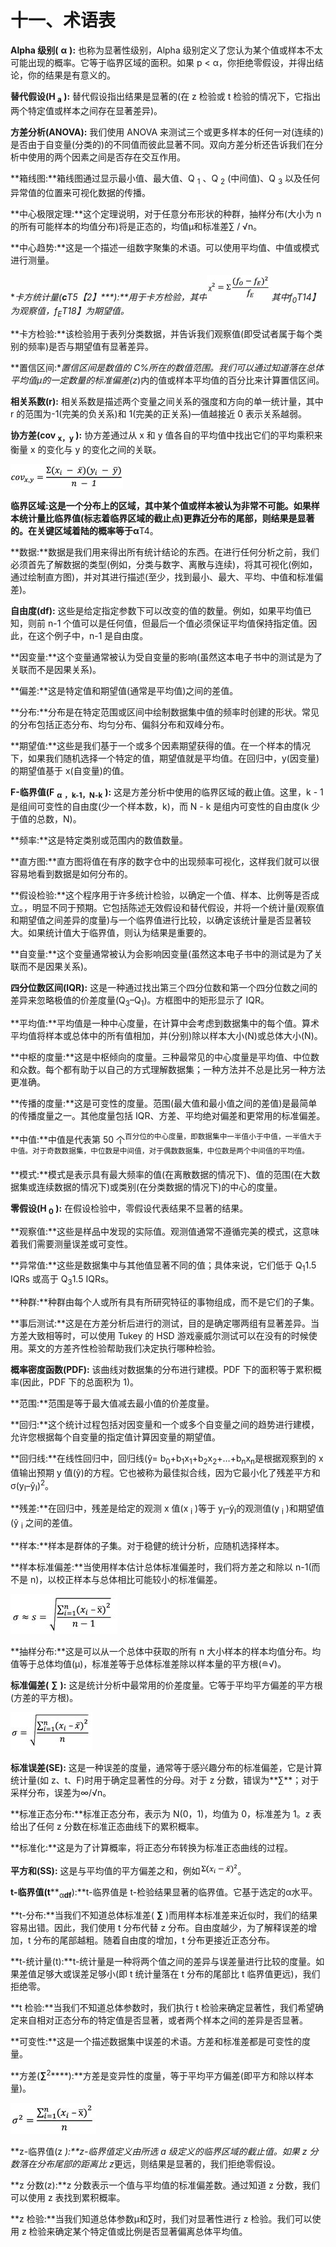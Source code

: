 # 十一、术语表

**Alpha 级别(** **α** **):** 也称为显著性级别，Alpha 级别定义了您认为某个值或样本不太可能出现的概率。它等于临界区域的面积。如果 p < α，你拒绝零假设，并得出结论，你的结果是有意义的。

**替代假设(H <sub class="calibre24">a</sub> ):** 替代假设指出结果是显著的(在 z 检验或 t 检验的情况下，它指出两个特定值或样本之间存在显著差异)。

**方差分析(ANOVA):** 我们使用 ANOVA 来测试三个或更多样本的任何一对(连续的)是否由于自变量(分类的)的不同值而彼此显著不同。双向方差分析还告诉我们在分析中使用的两个因素之间是否存在交互作用。

**箱线图:**箱线图通过显示最小值、最大值、Q <sub class="calibre24">1</sub> 、Q <sub class="calibre24">2</sub> (中间值)、Q <sub class="calibre24">3</sub> 以及任何异常值的位置来可视化数据的传播。

**中心极限定理:**这个定理说明，对于任意分布形状的种群，抽样分布(大小为 n 的所有可能样本的均值分布)将是正态的，均值μ和标准差∑ / √n。

**中心趋势:**这是一个描述一组数字聚集的术语。可以使用平均值、中值或模式进行测量。

**卡方统计量(****c****T5【2】****):**用于卡方检验，其中![](img/00178.jpeg)其中*f<sub class="calibre24">0</sub>T14】为观察值，*f<sub class="calibre24">E</sub>T18】为期望值。**

**卡方检验:**该检验用于表列分类数据，并告诉我们观察值(即受试者属于每个类别的频率)是否与期望值有显著差异。

**置信区间:**置信区间是数值的 C%所在的数值范围。我们可以通过知道落在总体平均值μ的一定数量的标准偏差(z*)内的值或样本平均值的百分比来计算置信区间。

**相关系数(r):** 相关系数是描述两个变量之间关系的强度和方向的单一统计量，其中 r 的范围为-1(完美的负关系)和 1(完美的正关系)—值越接近 0 表示关系越弱。

**协方差(cov <sub class="calibre24">x，y</sub> ):** 协方差通过从 x 和 y 值各自的平均值中找出它们的平均乘积来衡量 x 的变化与 y 的变化之间的关联。

![](img/00179.jpeg)

**临界区域:**这是一个分布上的区域，其中某个值或样本被认为非常不可能。如果样本统计量比临界值(标志着临界区域的截止点)更靠近分布的尾部，则结果是显著的。在关键区域着陆的概率等于**α**T4。

**数据:**数据是我们用来得出所有统计结论的东西。在进行任何分析之前，我们必须首先了解数据的类型(例如，分类与数字、离散与连续)，将其可视化(例如，通过绘制直方图)，并对其进行描述(至少，找到最小、最大、平均、中值和标准偏差)。

**自由度(df):** 这些是给定指定参数下可以改变的值的数量。例如，如果平均值已知，则前 n-1 个值可以是任何值，但最后一个值必须保证平均值保持指定值。因此，在这个例子中，n-1 是自由度。

**因变量:**这个变量通常被认为受自变量的影响(虽然这本电子书中的测试是为了关联而不是因果关系)。

**偏差:**这是特定值和期望值(通常是平均值)之间的差值。

**分布:**分布是在特定范围或区间中绘制数据集中值的频率时创建的形状。常见的分布包括正态分布、均匀分布、偏斜分布和双峰分布。

**期望值:**这些是我们基于一个或多个因素期望获得的值。在一个样本的情况下，如果我们随机选择一个特定的值，期望值就是平均值。在回归中，y(因变量)的期望值基于 x(自变量)的值。

**F-临界值(F** **<sub class="calibre24">α</sub>** **<sub class="calibre24">，k-1，N-k</sub>** **):** 这是方差分析中使用的临界区域的截止值。这里，k - 1 是组间可变性的自由度(少一个样本数，k)，而 N - k 是组内可变性的自由度(k 少于值的总数，N)。

**频率:**这是特定类别或范围内的数值数量。

**直方图:**直方图将值在有序的数字仓中的出现频率可视化，这样我们就可以很容易地看到数据是如何分布的。

**假设检验:**这个程序用于许多统计检验，以确定一个值、样本、比例等是否成立。，明显不同于预期。它包括陈述无效假设和替代假设，并将一个统计量(观察值和期望值之间差异的度量)与一个临界值进行比较，以确定该统计量是否显著较大。如果统计值大于临界值，则认为结果是重要的。

**自变量:**这个变量通常被认为会影响因变量(虽然这本电子书中的测试是为了关联而不是因果关系)。

**四分位数区间(IQR):** 这是一种通过找出第三个四分位数和第一个四分位数之间的差异来忽略极值的价差度量(Q<sub class="calibre24">3</sub>–Q<sub class="calibre24">1</sub>)。方框图中的矩形显示了 IQR。

**平均值:**平均值是一种中心度量，在计算中会考虑到数据集中的每个值。算术平均值将样本或总体中的所有值相加，并(分别)除以样本大小(N)或总体大小(N)。

**中枢的度量:**这是中枢倾向的度量。三种最常见的中心度量是平均值、中位数和众数。每个都有助于以自己的方式理解数据集；一种方法并不总是比另一种方法更准确。

**传播的度量:**这是可变性的度量。范围(最大值和最小值之间的差值)是最简单的传播度量之一。其他度量包括 IQR、方差、平均绝对偏差和更常用的标准偏差。

**中值:**中值是代表第 50 个<sup class="calibre57">百分位的中心度量，即数据集中一半值小于中值，一半值大于中值。对于奇数数据集，中位数是中间值，对于偶数数据集，中位数是两个中间值的平均值。</sup>

**模式:**模式是表示具有最大频率的值(在离散数据的情况下)、值的范围(在大数据集或连续数据的情况下)或类别(在分类数据的情况下)的中心的度量。

**零假设(H <sub class="calibre24">0</sub> ):** 在假设检验中，零假设代表结果不显著的结果。

**观察值:**这些是样品中发现的实际值。观测值通常不遵循完美的模式，这意味着我们需要测量误差或可变性。

**异常值:**这些是数据集中与其他值显著不同的值；具体来说，它们低于 Q<sub class="calibre24">1</sub>1.5 IQRs 或高于 Q<sub class="calibre24">3</sub>1.5 IQRs。

**种群:**种群由每个人或所有具有所研究特征的事物组成，而不是它们的子集。

**事后测试:**这是在方差分析后进行的测试，目的是确定哪两组有显著差异。当方差大致相等时，可以使用 Tukey 的 HSD 游戏豪威尔测试可以在没有的时候使用。莱文的方差齐性检验帮助我们决定执行哪种检验。

**概率密度函数(PDF):** 该曲线对数据集的分布进行建模。PDF 下的面积等于累积概率(因此，PDF 下的总面积为 1)。

**范围:**范围是等于最大值减去最小值的价差度量。

**回归:**这个统计过程包括对因变量和一个或多个自变量之间的趋势进行建模，允许您根据每个自变量的指定值计算因变量的期望值。

**回归线:**在线性回归中，回归线(ŷ= b<sub class="calibre24">0</sub>+b<sub class="calibre24">1</sub>x<sub class="calibre24">1</sub>+b<sub class="calibre24">2</sub>x<sub class="calibre24">2</sub>+…+b<sub class="calibre24">n</sub>x<sub class="calibre24">n</sub>是根据观察到的 x 值输出预期 y 值(ŷ)的方程。它也被称为最佳拟合线，因为它最小化了残差平方和σ(y<sub class="calibre24">I</sub>–ŷ<sub class="calibre24">I</sub>)<sup class="calibre57">2</sup>。

**残差:**在回归中，残差是给定的观测 x 值(x <sub class="calibre24">i</sub> )等于 y<sub class="calibre24">I</sub>–ŷ<sub class="calibre24">I</sub>的观测值(y <sub class="calibre24">i</sub> )和期望值(ŷ <sub class="calibre24">i</sub> 之间的差值。

**样本:**样本是群体的子集。对于稳健的统计分析，应随机选择样本。

**样本标准偏差:**当使用样本估计总体标准偏差时，我们将方差之和除以 n-1(而不是 n)，以校正样本与总体相比可能较小的标准偏差。

![](img/00180.jpeg)

**抽样分布:**这是可以从一个总体中获取的所有 n 大小样本的样本均值分布。均值等于总体均值(μ)，标准差等于总体标准差除以样本量的平方根(≘√)。

**标准偏差(** **∑** **):** 这是统计分析中最常用的价差度量。它等于平均平方偏差的平方根(方差的平方根)。

![](img/00181.jpeg)

**标准误差(SE):** 这是一种误差的度量，通常等于感兴趣分布的标准偏差，它是计算统计量(如 z、t、F)时用于确定显著性的分母。对于 z 分数，错误为**∑**；对于采样分布，误差为∞/√n。

**标准正态分布:**标准正态分布，表示为 N(0，1)，均值为 0，标准差为 1。z 表给出了任何 z 分数在标准正态曲线下的累积概率。

**标准化:**这是为了计算概率，将正态分布转换为标准正态曲线的过程。

**平方和(SS):** 这是与平均值的平方偏差之和，例如![](img/00182.jpeg)。

**t-临界值(t****<sub class="calibre24">α</sub>**<sub class="calibre24">df</sub>**):**t-临界值是 t-检验结果显著的临界值。它基于选定的α水平。

**t-分布:**当我们不知道总体标准差( **∑** )而用样本标准差来近似时，我们的结果容易出错。因此，我们使用 t 分布代替 z 分布。自由度越少，为了解释误差的增加，t 分布的尾部越粗。随着自由度的增加，t 分布更接近正态分布。

**t-统计量(t):**t-统计量是一种将两个值之间的差异与误差量进行比较的度量。如果差值足够大或误差足够小(即 t 统计量落在 t 分布的尾部比 t 临界值更远)，我们拒绝零。

**t 检验:**当我们不知道总体参数时，我们执行 t 检验来确定显著性，我们希望确定来自相对正态分布的特定值是否显著，或者两个样本之间的差异是否显著。

**可变性:**这是一个描述数据集中误差的术语。方差和标准差都是可变性的度量。

**方差(****∑****<sup class="calibre57">2</sup>****):**方差是变异性的度量，等于平均平方偏差(即平方和除以样本量)。

![](img/00183.jpeg)

**z-临界值(z *):**z-临界值定义由所选 a 级定义的临界区域的截止值。如果 z 分数落在分布尾部的距离比 z*更远，则结果是显著的，我们拒绝零假设。

**z 分数(z):**z 分数表示一个值与平均值的标准偏差数。通过知道 z 分数，我们可以使用 z 表找到累积概率。

**z 检验:**当我们知道总体参数μ和∑时，我们对显著性进行 z 检验。我们可以使用 z 检验来确定某个特定值或比例是否显著偏离总体平均值。